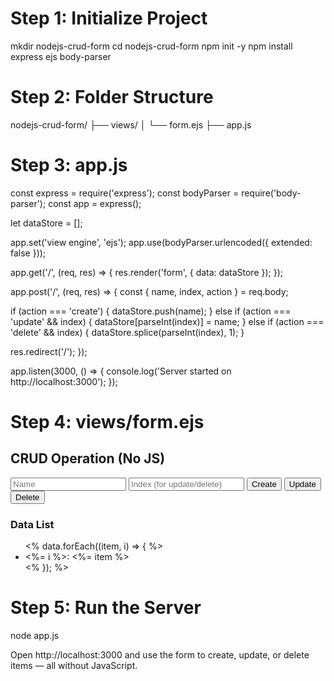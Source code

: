 
# 

# Step 1: Initialize Project

mkdir nodejs-crud-form
cd nodejs-crud-form
npm init -y
npm install express ejs body-parser






# Step 2: Folder Structure

nodejs-crud-form/
├── views/
│   └── form.ejs
├── app.js








# Step 3: app.js

const express = require('express');
const bodyParser = require('body-parser');
const app = express();

let dataStore = [];

app.set('view engine', 'ejs');
app.use(bodyParser.urlencoded({ extended: false }));

app.get('/', (req, res) => {
  res.render('form', { data: dataStore });
});

app.post('/', (req, res) => {
  const { name, index, action } = req.body;

  if (action === 'create') {
    dataStore.push(name);
  } else if (action === 'update' && index) {
    dataStore[parseInt(index)] = name;
  } else if (action === 'delete' && index) {
    dataStore.splice(parseInt(index), 1);
  }

  res.redirect('/');
});

app.listen(3000, () => {
  console.log('Server started on http://localhost:3000');
});









# Step 4: views/form.ejs

<!DOCTYPE html>
<html>
<head><title>Node.js CRUD with One Form</title></head>
<body>
  <h2>CRUD Operation (No JS)</h2>
  <form method="POST">
    <input type="text" name="name" placeholder="Name" required>
    <input type="number" name="index" placeholder="Index (for update/delete)">
    <button type="submit" name="action" value="create">Create</button>
    <button type="submit" name="action" value="update">Update</button>
    <button type="submit" name="action" value="delete">Delete</button>
  </form>

  <h3>Data List</h3>
  <ul>
    <% data.forEach((item, i) => { %>
      <li><%= i %>: <%= item %></li>
    <% }); %>
  </ul>
</body>
</html>







# Step 5: Run the Server
node app.js








Open http://localhost:3000 and use the form to create, update, or delete items — all without JavaScript.


